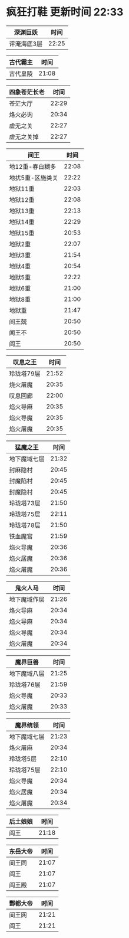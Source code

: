 # 疯狂打鞋 更新时间 22:33

| 深渊巨妖   | 时间    |
|--------|-------|
| 评淹海底3层 | 22:25 |

| 古代霸主   | 时间    |
|--------|-------|
| 古代皇陵 | 21:08 |

| 四象苍茫长老   | 时间    |
|--------|-------|
| 苍茫大厅 | 22:29 |
| 烙火必询 | 20:34 |
| 虚无之关 | 22:27 |
| 虚无之关掉 | 22:27 |

| 间王   | 时间    |
|--------|-------|
| 地12重-春白糊多 | 22:08 |
| 地扰5重-区施类关 | 22:22 |
| 地狱11重 | 22:03 |
| 地狱12重 | 22:08 |
| 地狱13重 | 22:13 |
| 地狱14重 | 22:29 |
| 地狱15重 | 20:53 |
| 地狱2重 | 22:07 |
| 地狱3重 | 21:54 |
| 地狱4重 | 20:54 |
| 地狱5重 | 22:22 |
| 地狱6重 | 21:00 |
| 地狱8重 | 21:00 |
| 地狱重 | 21:47 |
| 间王兢 | 20:50 |
| 闻王不 | 20:50 |
| 阎王 | 20:50 |

| 叹息之王   | 时间    |
|--------|-------|
| 玲珑塔79层 | 21:52 |
| 烧火屠魔 | 20:35 |
| 叹息回廊 | 22:00 |
| 焰火导麻 | 20:35 |
| 焰火导魔 | 20:35 |
| 焰火屠魔 | 20:35 |

| 猛魔之王   | 时间    |
|--------|-------|
| 地下魔域七层 | 21:32 |
| 封麻隐村 | 20:45 |
| 封魔陷村 | 20:45 |
| 封魔隐村 | 20:45 |
| 玲珑塔73层 | 21:50 |
| 玲珑塔75层 | 22:11 |
| 玲珑塔78层 | 21:50 |
| 铁血魔宫 | 21:59 |
| 焰火导魔 | 20:36 |
| 焰火居魔 | 20:36 |
| 焰火屠魔 | 20:36 |

| 鬼火人马   | 时间    |
|--------|-------|
| 地下魔域作层 | 21:26 |
| 烙火导麻 | 20:34 |
| 焰火导麻 | 20:34 |
| 焰火导魔 | 20:34 |
| 焰火屠魔 | 20:34 |

| 魔界巨兽   | 时间    |
|--------|-------|
| 地下魔域八层 | 21:25 |
| 玲珑塔76层 | 21:59 |
| 焰火导魔 | 20:33 |
| 焰火屠魔 | 20:33 |

| 魔界统领   | 时间    |
|--------|-------|
| 地下魔域七层 | 21:23 |
| 烙火屠麻 | 20:34 |
| 玲珑塔5层 | 22:10 |
| 玲珑塔75层 | 22:10 |
| 焰火导魔 | 20:34 |
| 焰火居魔 | 20:34 |
| 焰火屠魔 | 20:34 |

| 后土娘娘   | 时间    |
|--------|-------|
| 阎王 | 21:18 |

| 东岳大帝   | 时间    |
|--------|-------|
| 间王同 | 21:07 |
| 阎王 | 21:07 |
| 阎王殿 | 21:07 |

| 酆都大帝   | 时间    |
|--------|-------|
| 间王网 | 21:21 |
| 阎王 | 21:21 |